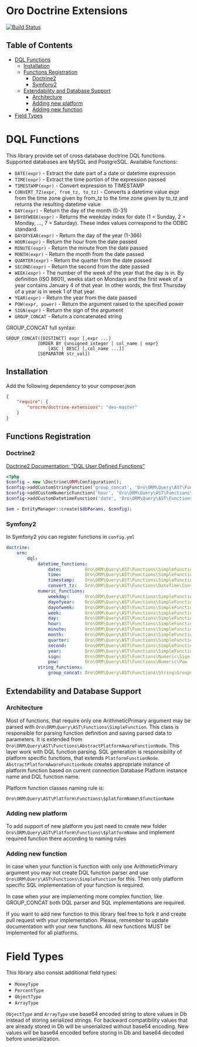 Oro Doctrine Extensions
=======================

[![Build Status](https://travis-ci.org/orocrm/doctrine-extensions.svg?branch=master)](https://travis-ci.org/orocrm/doctrine-extensions)

Table of Contents
-----------------

- [DQL Functions](#dql-functions-list)
    - [Installation](#installation)
    - [Functions Registration](#functions-registration)
        - [Doctrine2](#doctrine2)
        - [Symfony2](#symfony2)
    - [Extendability and Database Support](#extendability-and-database-support)
        - [Architecture](#architecture)
        - [Adding new platform](#adding-new-platform)
        - [Adding new function](#adding-new-function)
- [Field Types](#field-types)

DQL Functions
=============

This library provide set of cross database doctrine DQL functions. Supported databases are MySQL and PostgreSQL.
Available functions:

* `DATE(expr)` - Extract the date part of a date or datetime expression
* `TIME(expr)` - Extract the time portion of the expression passed
* `TIMESTAMP(expr)` - Convert expression to TIMESTAMP
* `CONVERT_TZ(expr, from_tz, to_tz)` - Converts a datetime value expr from the time zone given by from_tz to the time zone given by to_tz and returns the resulting datetime value
* `DAY(expr)` - Return the day of the month (0-31)
* `DAYOFWEEK(expr)` - Returns the weekday index for date (1 = Sunday, 2 = Monday, …, 7 = Saturday). These index values correspond to the ODBC standard.
* `DAYOFYEAR(expr)` - Return the day of the year (1-366)
* `HOUR(expr)` - Return the hour from the date passed
* `MINUTE(expr)` - Return the minute from the date passed
* `MONTH(expr)` - Return the month from the date passed
* `QUARTER(expr)` - Return the quarter from the date passed
* `SECOND(expr)` - Return the second from the date passed
* `WEEK(expr)` - The number of the week of the year that the day is in. By definition (ISO 8601), weeks start on Mondays and the first week of a year contains January 4 of that year. In other words, the first Thursday of a year is in week 1 of that year.
* `YEAR(expr)` - Return the year from the date passed
* `POW(expr, power)` - Return the argument raised to the specified power
* `SIGN(expr)` - Return the sign of the argument
* `GROUP_CONCAT` - Return a concatenated string

GROUP_CONCAT full syntax:
```
GROUP_CONCAT([DISTINCT] expr [,expr ...]
            [ORDER BY {unsigned_integer | col_name | expr}
                [ASC | DESC] [,col_name ...]]
            [SEPARATOR str_val])
```

Installation
------------

Add the following dependency to your composer.json
```json
{
    "require": {
        "orocrm/doctrine-extensions": "dev-master"
    }
}
```
Functions Registration
----------------------

### Doctrine2 

[Doctrine2 Documentation: "DQL User Defined Functions"](http://docs.doctrine-project.org/en/latest/cookbook/dql-user-defined-functions.html)

```php
<?php
$config = new \Doctrine\ORM\Configuration();
$config->addCustomStringFunction('group_concat', 'Oro\ORM\Query\AST\Functions\String\GroupConcat');
$config->addCustomNumericFunction('hour', 'Oro\ORM\Query\AST\Functions\SimpleFunction');
$config->addCustomDatetimeFunction('date', 'Oro\ORM\Query\AST\Functions\SimpleFunction');

$em = EntityManager::create($dbParams, $config);
```

### Symfony2 

In Symfony2 you can register functions in `config.yml`

```yaml
doctrine:
    orm:
        dql:
            datetime_functions:
                date:         Oro\ORM\Query\AST\Functions\SimpleFunction
                time:         Oro\ORM\Query\AST\Functions\SimpleFunction
                timestamp:    Oro\ORM\Query\AST\Functions\SimpleFunction
                convert_tz:   Oro\ORM\Query\AST\Functions\DateTime\ConvertTz
            numeric_functions:
                weekday:      Oro\ORM\Query\AST\Functions\SimpleFunction
                dayofyear:    Oro\ORM\Query\AST\Functions\SimpleFunction
                dayofweek:    Oro\ORM\Query\AST\Functions\SimpleFunction
                week:         Oro\ORM\Query\AST\Functions\SimpleFunction
                day:          Oro\ORM\Query\AST\Functions\SimpleFunction
                hour:         Oro\ORM\Query\AST\Functions\SimpleFunction
                minute:       Oro\ORM\Query\AST\Functions\SimpleFunction
                month:        Oro\ORM\Query\AST\Functions\SimpleFunction
                quarter:      Oro\ORM\Query\AST\Functions\SimpleFunction
                second:       Oro\ORM\Query\AST\Functions\SimpleFunction
                year:         Oro\ORM\Query\AST\Functions\SimpleFunction
                sign:         Oro\ORM\Query\AST\Functions\Numeric\Sign
                pow:          Oro\ORM\Query\AST\Functions\Numeric\Pow
            string_functions:
                group_concat: Oro\ORM\Query\AST\Functions\String\GroupConcat
```

Extendability and Database Support
----------------------------------

### Architecture

Most of functions, that require only one ArithmeticPrimary argument may be parsed with `Oro\ORM\Query\AST\Functions\SimpleFunction`.
This class is responsible for parsing function definition and saving parsed data to parameters. It is extended from
`Oro\ORM\Query\AST\Functions\AbstractPlatformAwareFunctionNode`. This layer work with DQL function parsing.
SQL generation is responsibility of platform specific functions, that extends `PlatformFunctionNode`.
`AbstractPlatformAwareFunctionNode` creates appropriate instance of platform function based on current connection Database Platform instance name and DQL function name.

Platform function classes naming rule is:

```
Oro\ORM\Query\AST\Platform\Functions\$platformName\$functionName
```

### Adding new platform
To add support of new platform you just need to create new folder `Oro\ORM\Query\AST\Platform\Functions\$platformName`
and implement required function there according to naming rules

### Adding new function

In case when your function is function with only one ArithmeticPrimary argument you may not create DQL function parser
and use `Oro\ORM\Query\AST\Functions\SimpleFunction` for this. 
Then only platform specific SQL implementation of your function is required.

In case when your are implementing more complex function, like GROUP_CONCAT both DQL parser and SQL implementations are required.

If you want to add new function to this library feel free to fork it and create pull request with your implementation.
Please, remember to update documentation with your new functions. All new functions MUST be implemented for all platforms.

Field Types
===========

This library also consist additional field types:

* `MoneyType`
* `PercentType`
* `ObjectType`
* `ArrayType`

`ObjectType` and `ArrayType` use base64 encoded string to store values in Db instead of storing serialized strings.
For backward compatibility values that are already stored in Db will be unserialized without base64 encoding. New values
will be base64 encoded before storing in Db and base64 decoded before unserialization.
